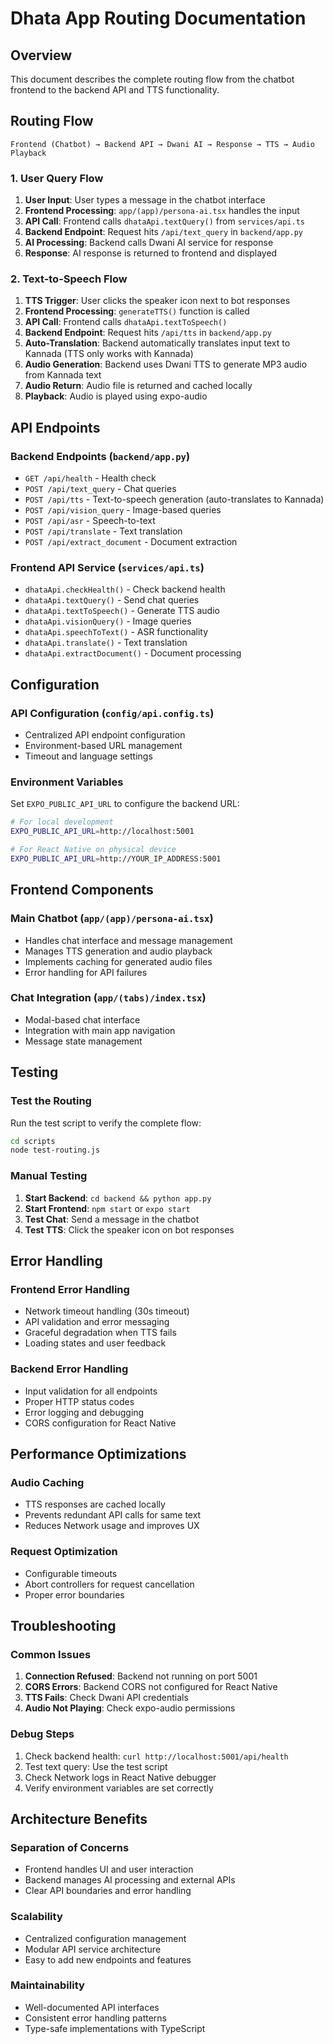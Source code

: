 # Dhata App Routing Documentation

## Overview
This document describes the complete routing flow from the chatbot frontend to the backend API and TTS functionality.

## Routing Flow

```
Frontend (Chatbot) → Backend API → Dwani AI → Response → TTS → Audio Playback
```

### 1. User Query Flow
1. **User Input**: User types a message in the chatbot interface
2. **Frontend Processing**: `app/(app)/persona-ai.tsx` handles the input
3. **API Call**: Frontend calls `dhataApi.textQuery()` from `services/api.ts`
4. **Backend Endpoint**: Request hits `/api/text_query` in `backend/app.py`
5. **AI Processing**: Backend calls Dwani AI service for response
6. **Response**: AI response is returned to frontend and displayed

### 2. Text-to-Speech Flow
1. **TTS Trigger**: User clicks the speaker icon next to bot responses
2. **Frontend Processing**: `generateTTS()` function is called
3. **API Call**: Frontend calls `dhataApi.textToSpeech()` 
4. **Backend Endpoint**: Request hits `/api/tts` in `backend/app.py`
5. **Auto-Translation**: Backend automatically translates input text to Kannada (TTS only works with Kannada)
6. **Audio Generation**: Backend uses Dwani TTS to generate MP3 audio from Kannada text
7. **Audio Return**: Audio file is returned and cached locally
8. **Playback**: Audio is played using expo-audio

## API Endpoints

### Backend Endpoints (`backend/app.py`)
- `GET /api/health` - Health check
- `POST /api/text_query` - Chat queries
- `POST /api/tts` - Text-to-speech generation (auto-translates to Kannada)
- `POST /api/vision_query` - Image-based queries
- `POST /api/asr` - Speech-to-text
- `POST /api/translate` - Text translation
- `POST /api/extract_document` - Document extraction

### Frontend API Service (`services/api.ts`)
- `dhataApi.checkHealth()` - Check backend health
- `dhataApi.textQuery()` - Send chat queries
- `dhataApi.textToSpeech()` - Generate TTS audio
- `dhataApi.visionQuery()` - Image queries
- `dhataApi.speechToText()` - ASR functionality
- `dhataApi.translate()` - Text translation
- `dhataApi.extractDocument()` - Document processing

## Configuration

### API Configuration (`config/api.config.ts`)
- Centralized API endpoint configuration
- Environment-based URL management
- Timeout and language settings

### Environment Variables
Set `EXPO_PUBLIC_API_URL` to configure the backend URL:
```bash
# For local development
EXPO_PUBLIC_API_URL=http://localhost:5001

# For React Native on physical device
EXPO_PUBLIC_API_URL=http://YOUR_IP_ADDRESS:5001
```

## Frontend Components

### Main Chatbot (`app/(app)/persona-ai.tsx`)
- Handles chat interface and message management
- Manages TTS generation and audio playback
- Implements caching for generated audio files
- Error handling for API failures

### Chat Integration (`app/(tabs)/index.tsx`)
- Modal-based chat interface
- Integration with main app navigation
- Message state management

## Testing

### Test the Routing
Run the test script to verify the complete flow:
```bash
cd scripts
node test-routing.js
```

### Manual Testing
1. **Start Backend**: `cd backend && python app.py`
2. **Start Frontend**: `npm start` or `expo start`
3. **Test Chat**: Send a message in the chatbot
4. **Test TTS**: Click the speaker icon on bot responses

## Error Handling

### Frontend Error Handling
- Network timeout handling (30s timeout)
- API validation and error messaging
- Graceful degradation when TTS fails
- Loading states and user feedback

### Backend Error Handling
- Input validation for all endpoints
- Proper HTTP status codes
- Error logging and debugging
- CORS configuration for React Native

## Performance Optimizations

### Audio Caching
- TTS responses are cached locally
- Prevents redundant API calls for same text
- Reduces Network usage and improves UX

### Request Optimization
- Configurable timeouts
- Abort controllers for request cancellation
- Proper error boundaries

## Troubleshooting

### Common Issues
1. **Connection Refused**: Backend not running on port 5001
2. **CORS Errors**: Backend CORS not configured for React Native
3. **TTS Fails**: Check Dwani API credentials
4. **Audio Not Playing**: Check expo-audio permissions

### Debug Steps
1. Check backend health: `curl http://localhost:5001/api/health`
2. Test text query: Use the test script
3. Check Network logs in React Native debugger
4. Verify environment variables are set correctly

## Architecture Benefits

### Separation of Concerns
- Frontend handles UI and user interaction
- Backend manages AI processing and external APIs
- Clear API boundaries and error handling

### Scalability
- Centralized configuration management
- Modular API service architecture
- Easy to add new endpoints and features

### Maintainability
- Well-documented API interfaces
- Consistent error handling patterns
- Type-safe implementations with TypeScript 